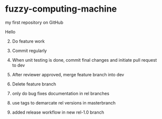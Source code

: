 # fuzzy-computing-machine
my first repository on GitHub 

Hello 

2. Do feature work 
3. Commit regularly 
4. When unit testing is done, commit final changes and initiate pull request to dev
5. After reviewer approved, merge feature branch into dev 

6. Delete feature branch 
7. only do bug fixes documentation in rel branches
8. use tags to demarcate rel versions in masterbranch
9. added release workflow in new rel-1.0 branch